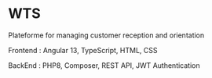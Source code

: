 # WTS
Plateforme for managing customer reception and orientation

Frontend : Angular 13, TypeScript, HTML, CSS

BackEnd : PHP8, Composer, REST API, JWT Authentication


